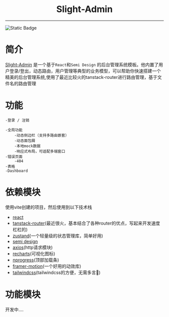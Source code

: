 <h1 align="center">Slight-Admin</h1>

----

![Static Badge](https://img.shields.io/badge/react-18.3.1-%3Cgreen%3E)

# 简介

[Slight-Admin](https://github.com/Win-Hao/Slight-Admin-semi) 是一个基于`React`和`Semi Design`
的后台管理系统模板。他内置了用户登录/登出，动态路由，用户管理等典型的业务模型，可以帮助你快速搭建一个精美的后台管理系统,使用了最近比较火的tanstack-router进行路由管理，基于文件名的路由管理

# 功能

```
-登录 / 注销

-全局功能
	-动态侧边栏（支持多路由嵌套）
	-动态面包屑
	-本地mock数据
	-响应式布局，可适配多端窗口
-错误页面
	-404
-表格
-Dashboard
```

# 依赖模块

使用vite创建的项目，然后使用到以下技术栈

- [react](https://react.dev/)
- [tanstack-router](https://tanstack.com/)(最近很火，基本结合了各种router的优点，写起来开发速度杠杠的)
- [zustand](https://zustand-demo.pmnd.rs/)(一个轻量级的状态管理库，简单好用)
- [semi design](https://semi.design/zh-CN/)
- [axios](https://axios-http.com/docs/intro)(http请求模块)
- [recharts](https://recharts.org/en-US/)(可视化图标)
- [nprogress](https://ricostacruz.com/nprogress/)(顶部加载条)
- [framer-motion](https://www.framer.com/motion/)(一个好用的动效库)
- [tailwindcss](https://tailwindcss.com/)(tailwindcss的方便，无需多言🤩)

# 功能模块

开发中....

